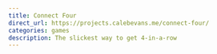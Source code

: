 ```yaml
---
title: Connect Four
direct_url: https://projects.calebevans.me/connect-four/
categories: games
description: The slickest way to get 4-in-a-row
---
```

